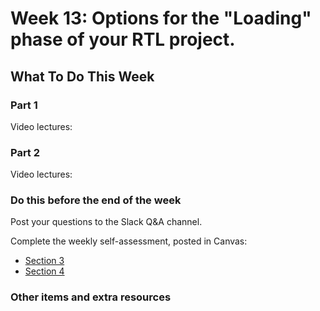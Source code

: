# Week 13: Options for the "Loading" phase of your RTL project.

## What To Do This Week

### Part 1

Video lectures:

### Part 2

Video lectures:

### Do this before the end of the week

Post your questions to the Slack Q&A channel.

Complete the weekly self-assessment, posted in Canvas:

  - [Section 3](https://rutgers.instructure.com/courses/40197/assignments/700980)
  - [Section 4](https://rutgers.instructure.com/courses/40200/assignments/700993)

### Other items and extra resources
